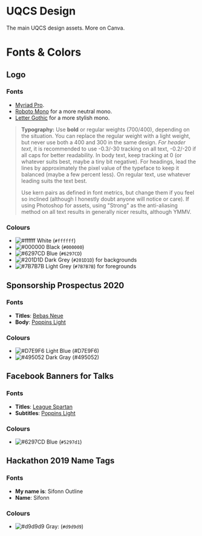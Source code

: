 # UQCS Design
The main UQCS design assets. More on Canva.

# Fonts & Colors
## Logo
### Fonts
* [Myriad Pro](https://fonts.adobe.com/fonts/myriad). 
* [Roboto Mono](https://fonts.google.com/specimen/Roboto+Mono) for a more neutral mono.
* [Letter Gothic](https://fonts.adobe.com/fonts/letter-gothic) for a more stylish mono.

> **Typography:** Use **bold** or regular weights (700/400), depending on the situation. You can replace the regular weight with a light weight, but never use both a 400 and 300 in the same design. _For header text_, it is recommended to use -0.3/-30 tracking on all text, -0.2/-20 if all caps for better readability. In body text, keep tracking at 0 (or whatever suits best, maybe a tiny bit negative). For headings, lead the lines by approximately the pixel value of the typeface to keep it balanced (maybe a few percent less). On regular text, use whatever leading suits the text best. 
> 
> Use kern pairs as defined in font metrics, but change them if you feel so inclined (although I honestly doubt anyone will notice or care). If using Photoshop for assets, using "Strong" as the anti-aliasing method on all text results in generally nicer results, although YMMV.

### Colours
* ![#ffffff](https://placehold.it/15/ffffff/000000?text=+) White (`#ffffff`)
* ![#000000](https://placehold.it/15/000000/000000?text=+) Black (`#000000`)
* ![#6297CD](https://placehold.it/15/6297CD/000000?text=+) Blue (`#6297CD`)
* ![#201D1D](https://placehold.it/15/201D1D/000000?text=+) Dark Grey (`#201D1D`) for backgrounds
* ![#7B7B7B](https://placehold.it/15/7B7B7B/000000?text=+) Light Grey (`#7B7B7B`) for foregrounds

## Sponsorship Prospectus 2020
### Fonts
* **Titles**: [Bebas Neue](https://www.dafont.com/bebas-neue.font)
* **Body**: [Poppins Light](https://fonts.google.com/specimen/Poppins)
### Colours
* ![#D7E9F6](https://placehold.it/15/D7E9F6/000000?text=+) Light Blue (#D7E9F6)
* ![#495052](https://placehold.it/15/495052/000000?text=+) Dark Gray (#495052)


## Facebook Banners for Talks
### Fonts
* **Titles**: [League Spartan](https://www.fontsquirrel.com/fonts/league-spartan)
* **Subtitles**: [Poppins Light](https://fonts.google.com/specimen/Poppins)

### Colours
* ![#6297CD](https://placehold.it/15/6297CD/000000?text=+) Blue (`#5297d1`)

## Hackathon 2019 Name Tags
### Fonts
* **My name is**: Sifonn Outline
* **Name**: Sifonn

### Colours
* ![#d9d9d9](https://placehold.it/15/d9d9d9/000000?text=+) Gray: (`#d9d9d9`)
